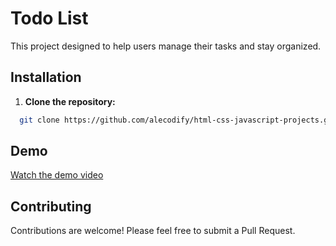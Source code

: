 # Todo List

This project designed to help users manage their tasks and stay organized. 

## Installation

1. **Clone the repository:**
```bash
  git clone https://github.com/alecodify/html-css-javascript-projects.git
```

## Demo
[Watch the demo video](https://github.com/user-attachments/assets/a5878cf9-3f49-44d4-8157-ed8e61a78423)

## Contributing
Contributions are welcome! Please feel free to submit a Pull Request.